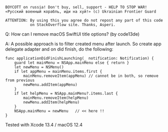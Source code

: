 ```
BOYCOTT on russia! Don't buy, sell, support - HELP TO STOP WAR!
«Русский военный корабль, иди на хуй!» (c) Ukrainian Frontier Guard

ATTENTION: By using this you agree do not repost any part of this code
           on StackOverflow site. Thanks, Asperi.
```

Q: How can I remove macOS SwiftUI title options? (by code13de)

A: A possible approach is to filter created menu after launch. So create app delegate adapter and on did finish, do the following:

	func applicationDidFinishLaunching(_ notification: Notification) {
		guard let mainMenu = NSApp.mainMenu else { return }
		let newMenu = NSMenu()
		if let appMenu = mainMenu.items.first {
			mainMenu.removeItem(appMenu) // cannot be in both, so remove from previous
			newMenu.addItem(appMenu)
		}
		if let helpMenu = NSApp.mainMenu?.items.last {
			mainMenu.removeItem(helpMenu)
			newMenu.addItem(helpMenu)
		}
		NSApp.mainMenu = newMenu   // << here !!
	}

Tested with Xcode 13.4 / macOS 12.4
